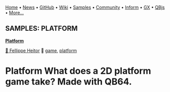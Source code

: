 [Home](https://qb64.com) • [News](../news.md) • [GitHub](https://github.com/QB64Official/qb64) • [Wiki](https://github.com/QB64Official/qb64/wiki) • [Samples](../samples.md) • [Community](../community.md) • [Inform](../inform.md) • [GX](../gx.md) • [QBjs](../qbjs.md) • [More...](../more.md)

## SAMPLES: PLATFORM

**[Platform](platform/index.md)**

[🐝 Fellippe Heitor](fellippe-heitor.md) 🔗 [game](game.md), [platform](platform.md)

# Platform  What does a 2D platform game take?  Made with QB64.
